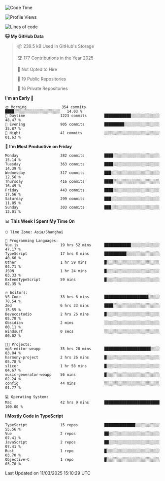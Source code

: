 <!--START_SECTION:waka-->
![Code Time](http://img.shields.io/badge/Code%20Time-3%2C221%20hrs%2038%20mins-blue)

![Profile Views](http://img.shields.io/badge/Profile%20Views-11-blue)

![Lines of code](https://img.shields.io/badge/From%20Hello%20World%20I%27ve%20Written-2.8%20million%20lines%20of%20code-blue)

**🐱 My GitHub Data** 

> 📦 239.5 kB Used in GitHub's Storage 
 > 
> 🏆 177 Contributions in the Year 2025
 > 
> 🚫 Not Opted to Hire
 > 
> 📜 19 Public Repositories 
 > 
> 🔑 16 Private Repositories 
 > 
**I'm an Early 🐤** 

```text
🌞 Morning                354 commits         ████░░░░░░░░░░░░░░░░░░░░░   14.03 % 
🌆 Daytime                1223 commits        ████████████░░░░░░░░░░░░░   48.47 % 
🌃 Evening                905 commits         █████████░░░░░░░░░░░░░░░░   35.87 % 
🌙 Night                  41 commits          ░░░░░░░░░░░░░░░░░░░░░░░░░   01.63 % 
```
📅 **I'm Most Productive on Friday** 

```text
Monday                   382 commits         ████░░░░░░░░░░░░░░░░░░░░░   15.14 % 
Tuesday                  363 commits         ████░░░░░░░░░░░░░░░░░░░░░   14.39 % 
Wednesday                317 commits         ███░░░░░░░░░░░░░░░░░░░░░░   12.56 % 
Thursday                 416 commits         ████░░░░░░░░░░░░░░░░░░░░░   16.49 % 
Friday                   443 commits         ████░░░░░░░░░░░░░░░░░░░░░   17.56 % 
Saturday                 299 commits         ███░░░░░░░░░░░░░░░░░░░░░░   11.85 % 
Sunday                   303 commits         ███░░░░░░░░░░░░░░░░░░░░░░   12.01 % 
```


📊 **This Week I Spent My Time On** 

```text
🕑︎ Time Zone: Asia/Shanghai

💬 Programming Languages: 
Vue.js                   19 hrs 52 mins      ████████████░░░░░░░░░░░░░   47.17 % 
TypeScript               17 hrs 8 mins       ██████████░░░░░░░░░░░░░░░   40.66 % 
Other                    1 hr 59 mins        █░░░░░░░░░░░░░░░░░░░░░░░░   04.71 % 
JSON                     1 hr 24 mins        █░░░░░░░░░░░░░░░░░░░░░░░░   03.33 % 
ExtendTypeScript         59 mins             █░░░░░░░░░░░░░░░░░░░░░░░░   02.35 % 

🔥 Editors: 
VS Code                  33 hrs 6 mins       ████████████████████░░░░░   78.54 % 
Zed                      6 hrs 33 mins       ████░░░░░░░░░░░░░░░░░░░░░   15.55 % 
Devecostudio             2 hrs 26 mins       █░░░░░░░░░░░░░░░░░░░░░░░░   05.78 % 
Obsidian                 2 mins              ░░░░░░░░░░░░░░░░░░░░░░░░░   00.11 % 
Windsurf                 0 secs              ░░░░░░░░░░░░░░░░░░░░░░░░░   00.02 % 

🐱‍💻 Projects: 
mp3-editor-weapp         35 hrs 20 mins      █████████████████████░░░░   83.84 % 
harmony-project          2 hrs 26 mins       █░░░░░░░░░░░░░░░░░░░░░░░░   05.78 % 
slicer                   1 hr 58 mins        █░░░░░░░░░░░░░░░░░░░░░░░░   04.67 % 
music-generator-weapp    56 mins             █░░░░░░░░░░░░░░░░░░░░░░░░   02.24 % 
config                   44 mins             ░░░░░░░░░░░░░░░░░░░░░░░░░   01.77 % 

💻 Operating System: 
Mac                      42 hrs 9 mins       █████████████████████████   100.00 % 
```

**I Mostly Code in TypeScript** 

```text
TypeScript               15 repos            ██████████████░░░░░░░░░░░   55.56 % 
Vue                      2 repos             ██░░░░░░░░░░░░░░░░░░░░░░░   07.41 % 
JavaScript               2 repos             ██░░░░░░░░░░░░░░░░░░░░░░░   07.41 % 
Rust                     1 repo              █░░░░░░░░░░░░░░░░░░░░░░░░   03.70 % 
Objective-C              1 repo              █░░░░░░░░░░░░░░░░░░░░░░░░   03.70 % 
```

 Last Updated on 11/03/2025 15:10:29 UTC
<!--END_SECTION:waka-->